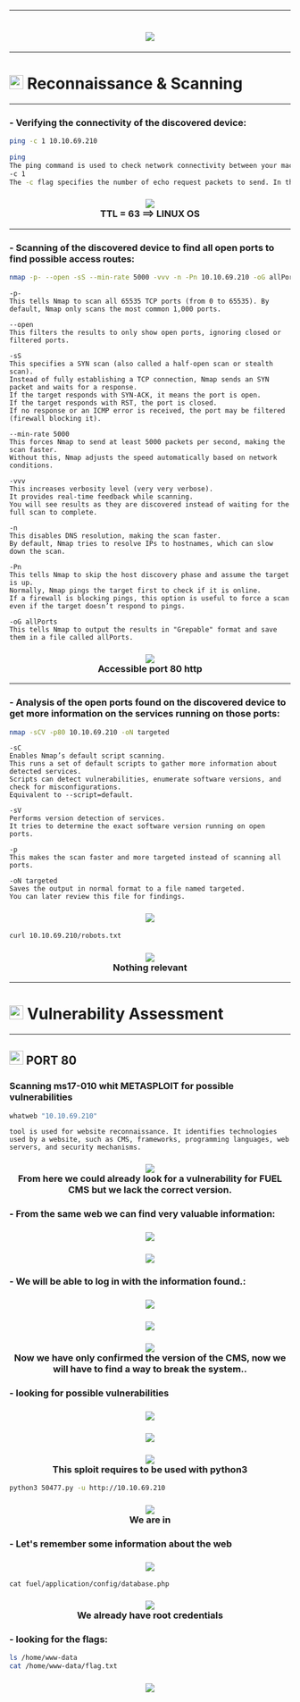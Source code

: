 <hr style="border-color:red;"><h1 align="center"><img src="https://github.com/user-attachments/assets/a5b6e0e5-9274-4b5c-8fd4-c1713624185a"></h1>

<hr style="border-color:red;"><h1><picture><img src="https://media2.giphy.com/media/QssGEmpkyEOhBCb7e1/giphy.gif?cid=ecf05e47a0n3gi1bfqntqmob8g9aid1oyj2wr3ds3mg700bl&rid=giphy.gif" width ="25"> </picture>Reconnaissance & Scanning</h1><hr style="border-color:red;">

### **- Verifying the connectivity of the discovered device:**

```bash
ping -c 1 10.10.69.210
```
```bash
ping
The ping command is used to check network connectivity between your machine and another device by sending ICMP (Internet Control Message Protocol) echo request packets.
-c 1
The -c flag specifies the number of echo request packets to send. In this case, -c 1 means only one packet will be sent.
```
<h3 align="center"><picture><img src = "https://github.com/user-attachments/assets/86175868-81cd-4616-94ee-a886f94599ba"></picture><br>TTL = 63 ==> LINUX OS</h3><hr style="border-color:red;">

### **- Scanning of the discovered device to find all open ports to find possible access routes:**

```bash
nmap -p- --open -sS --min-rate 5000 -vvv -n -Pn 10.10.69.210 -oG allPorts
```
```
-p-
This tells Nmap to scan all 65535 TCP ports (from 0 to 65535). By default, Nmap only scans the most common 1,000 ports.

--open
This filters the results to only show open ports, ignoring closed or filtered ports.

-sS
This specifies a SYN scan (also called a half-open scan or stealth scan).
Instead of fully establishing a TCP connection, Nmap sends an SYN packet and waits for a response.
If the target responds with SYN-ACK, it means the port is open.
If the target responds with RST, the port is closed.
If no response or an ICMP error is received, the port may be filtered (firewall blocking it).

--min-rate 5000
This forces Nmap to send at least 5000 packets per second, making the scan faster.
Without this, Nmap adjusts the speed automatically based on network conditions.

-vvv
This increases verbosity level (very very verbose).
It provides real-time feedback while scanning.
You will see results as they are discovered instead of waiting for the full scan to complete.

-n
This disables DNS resolution, making the scan faster.
By default, Nmap tries to resolve IPs to hostnames, which can slow down the scan.

-Pn
This tells Nmap to skip the host discovery phase and assume the target is up.
Normally, Nmap pings the target first to check if it is online.
If a firewall is blocking pings, this option is useful to force a scan even if the target doesn’t respond to pings.

-oG allPorts
This tells Nmap to output the results in "Grepable" format and save them in a file called allPorts.
```
<h3 align="center"><picture><img src = "https://github.com/user-attachments/assets/e3e6e730-d446-4f9d-8c32-e2aaf34c3922"></picture><br>Accessible port 80 http </h3><hr style="border-color:red;">

### **- Analysis of the open ports found on the discovered device to get more information on the services running on those ports:**

```bash
nmap -sCV -p80 10.10.69.210 -oN targeted
```
```
-sC
Enables Nmap’s default script scanning.
This runs a set of default scripts to gather more information about detected services.
Scripts can detect vulnerabilities, enumerate software versions, and check for misconfigurations.
Equivalent to --script=default.

-sV
Performs version detection of services.
It tries to determine the exact software version running on open ports.

-p
This makes the scan faster and more targeted instead of scanning all ports.

-oN targeted
Saves the output in normal format to a file named targeted.
You can later review this file for findings.
```
<h3 align="center"><picture><img src="https://github.com/user-attachments/assets/4673fd49-1a3e-41a1-b8af-d255f7eb410a"></picture><br></h3>

```bash
curl 10.10.69.210/robots.txt
```

<h3 align="center"><picture><img src="https://github.com/user-attachments/assets/5d94029e-df39-47fe-919a-55153a8462f4"></picture><br>Nothing relevant</h3><hr style="border-color:red;">

<h1><picture><img src="https://media2.giphy.com/media/QssGEmpkyEOhBCb7e1/giphy.gif?cid=ecf05e47a0n3gi1bfqntqmob8g9aid1oyj2wr3ds3mg700bl&rid=giphy.gif" width ="25"> </picture>Vulnerability Assessment</h1><hr style="border-color:red;">

<h2><picture><img src="https://media2.giphy.com/media/QssGEmpkyEOhBCb7e1/giphy.gif?cid=ecf05e47a0n3gi1bfqntqmob8g9aid1oyj2wr3ds3mg700bl&rid=giphy.gif" width ="25"> </picture>PORT 80</h2>

### **Scanning ms17-010 whit METASPLOIT for possible vulnerabilities**
```bash
whatweb "10.10.69.210"
```
```
tool is used for website reconnaissance. It identifies technologies used by a website, such as CMS, frameworks, programming languages, web servers, and security mechanisms.
```
<h3 align="center"><picture><img src = "https://github.com/user-attachments/assets/7b2ac37a-b551-4641-913b-2e84b2cc54c2"></picture><br>From here we could already look for a vulnerability for FUEL CMS but we lack the correct version.</h3>

### **- From the same web we can find very valuable information:**

<h3 align="center"><picture><img src = "https://github.com/user-attachments/assets/bfa830a5-4450-4d09-8049-f05aff859112"></picture><br></h3>
<h3 align="center"><picture><img src = "https://github.com/user-attachments/assets/4af62892-2d1e-44db-8abc-5bfb2d4592cd"></picture><br></h3>

### **- We will be able to log in with the information found.:**

<h3 align="center"><picture><img src = "https://github.com/user-attachments/assets/e073e3af-a053-40b6-bac3-64c53843a6d2"></picture><br></h3>
<h3 align="center"><picture><img src = "https://github.com/user-attachments/assets/3a7340c5-89ec-4d2b-8f1f-24732dc5c354"></picture><br></h3>
<h3 align="center"><picture><img src = "https://github.com/user-attachments/assets/7df5fd21-f5f6-44ea-a101-23123828a7dc"></picture><br>Now we have only confirmed the version of the CMS, now we will have to find a way to break the system..</h3>

### **- looking for possible vulnerabilities**

<h3 align="center"><picture><img src = "https://github.com/user-attachments/assets/83050add-a133-4c69-a1c2-a16aa896f308"></picture><br></h3>
<h3 align="center"><picture><img src = "https://github.com/user-attachments/assets/3465a6a2-122a-4263-b340-324c6cb0f93b"></picture><br></h3>
<h3 align="center"><picture><img src = "https://github.com/user-attachments/assets/56e2983b-2040-4bca-b424-5b87d7e388c8"></picture><br>This sploit requires to be used with python3</h3>

```bash
python3 50477.py -u http://10.10.69.210
```

<h3 align="center"><picture><img src = "https://github.com/user-attachments/assets/15024ded-0f9f-437b-af24-54ddbfbb0f33"></picture><br>We are in</h3>

### **- Let's remember some information about the web**

<h3 align="center"><picture><img src = "https://github.com/user-attachments/assets/e36381fe-462b-4ed6-9cba-6610340c2d2c"></picture><br></h3>

```
cat fuel/application/config/database.php 
```
<h3 align="center"><picture><img src = "https://github.com/user-attachments/assets/bbe86f48-8313-45b8-b772-a82bb9783dff"></picture><br>We already have root credentials</h3>

### **- looking for the flags:**
```bash
ls /home/www-data
cat /home/www-data/flag.txt
```
<h3 align="center"><picture><img src = "https://github.com/user-attachments/assets/a5a8a433-dc0d-4c85-9ddd-6fc57539a415"></picture><br></h3>
